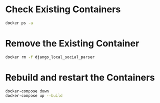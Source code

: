 # Check Existing Containers

```bash
docker ps -a
```

# Remove the Existing Container

```bash
docker rm -f django_local_social_parser
```
# Rebuild and restart the Containers

```bash
docker-compose down
docker-compose up --build
```
